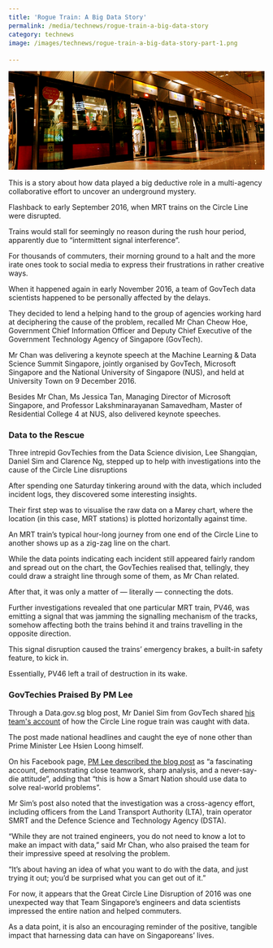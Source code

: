 ```yaml
---
title: 'Rogue Train: A Big Data Story'
permalink: /media/technews/rogue-train-a-big-data-story
category: technews
image: /images/technews/rogue-train-a-big-data-story-part-1.png

---
```



![Rogue Train: A Big Data Story](/images/technews/rogue-train-a-big-data-story-part-1.png)

This is a story about how data played a big deductive role in a multi-agency collaborative effort to uncover an underground mystery.

Flashback to early September 2016, when MRT trains on the Circle Line were disrupted.

Trains would stall for seemingly no reason during the rush hour period, apparently due to “intermittent signal interference”.

For thousands of commuters, their morning ground to a halt and the more irate ones took to social media to express their frustrations in rather creative ways.

When it happened again in early November 2016, a team of GovTech data scientists happened to be personally affected by the delays.

They decided to lend a helping hand to the group of agencies working hard at deciphering the cause of the problem, recalled Mr Chan Cheow Hoe, Government Chief Information Officer and Deputy Chief Executive of the Government Technology Agency of Singapore (GovTech).

Mr Chan was delivering a keynote speech at the Machine Learning & Data Science Summit Singapore, jointly organised by GovTech, Microsoft Singapore and the National University of Singapore (NUS), and held at University Town on 9 December 2016.

Besides Mr Chan, Ms Jessica Tan, Managing Director of Microsoft Singapore, and Professor Lakshminarayanan Samavedham, Master of Residential College 4 at NUS, also delivered keynote speeches.

### **Data to the Rescue**
Three intrepid GovTechies from the Data Science division, Lee Shangqian, Daniel Sim and Clarence Ng, stepped up to help with investigations into the cause of the Circle Line disruptions

After spending one Saturday tinkering around with the data, which included incident logs, they discovered some interesting insights.

Their first step was to visualise the raw data on a Marey chart, where the location (in this case, MRT stations) is plotted horizontally against time.

An MRT train’s typical hour-long journey from one end of the Circle Line to another shows up as a zig-zag line on the chart.

While the data points indicating each incident still appeared fairly random and spread out on the chart, the GovTechies realised that, tellingly, they could draw a straight line through some of them, as Mr Chan related.

After that, it was only a matter of — literally — connecting the dots.

Further investigations revealed that one particular MRT train, PV46, was emitting a signal that was jamming the signalling mechanism of the tracks, somehow affecting both the trains behind it and trains travelling in the opposite direction.

This signal disruption caused the trains’ emergency brakes, a built-in safety feature, to kick in.

Essentially, PV46 left a trail of destruction in its wake.

### **GovTechies Praised By PM Lee**
Through a Data.gov.sg blog post, Mr Daniel Sim from GovTech shared [his team's account](https://blog.data.gov.sg/how-we-caught-the-circle-line-rogue-train-with-data-79405c86ab6a) of how the Circle Line rogue train was caught with data.

The post made national headlines and caught the eye of none other than Prime Minister Lee Hsien Loong himself.

On his Facebook page, [PM Lee described the blog post](https://www.facebook.com/leehsienloong/posts/1284900154906021) as “a fascinating account, demonstrating close teamwork, sharp analysis, and a never-say-die attitude”, adding that “this is how a Smart Nation should use data to solve real-world problems”.

Mr Sim’s post also noted that the investigation was a cross-agency effort, including officers from the Land Transport Authority (LTA), train operator SMRT and the Defence Science and Technology Agency (DSTA).

“While they are not trained engineers, you do not need to know a lot to make an impact with data,” said Mr Chan, who also praised the team for their impressive speed at resolving the problem.

“It’s about having an idea of what you want to do with the data, and just trying it out; you’d be surprised what you can get out of it.”

For now, it appears that the Great Circle Line Disruption of 2016 was one unexpected way that Team Singapore’s engineers and  data scientists impressed the entire nation and helped commuters.

As a data point, it is also an encouraging reminder of the positive, tangible impact that harnessing data can have on Singaporeans’ lives.
